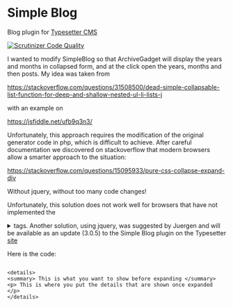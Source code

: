 # Simple Blog
Blog plugin for [Typesetter CMS](https://github.com/Typesetter/Typesetter)

[![Scrutinizer Code Quality](https://scrutinizer-ci.com/g/Typesetter/Simple-Blog/badges/quality-score.png?b=master)](https://scrutinizer-ci.com/g/Typesetter/Simple-Blog/?branch=master)


I wanted to modify SimpleBlog so that ArchiveGadget will display the years and months in collapsed form, and at the click open the years, months and then posts. My idea was taken from

https://stackoverflow.com/questions/31508500/dead-simple-collapsable-list-function-for-deep-and-shallow-nested-ul-li-lists-j

with an example on

https://jsfiddle.net/ufb9q3n3/

Unfortunately, this approach requires the modification of the original generator code in php, which is difficult to achieve.
After careful documentation we discovered on stackoverflow that modern browsers allow a smarter approach to the situation:

https://stackoverflow.com/questions/15095933/pure-css-collapse-expand-div

Without jquery, without too many code changes!

Unfortunately, this solution does not work well for browsers that have not implemented the <details> and <summary> tags.
Another solution, using jquery, was suggested by Juergen and will be available as an update (3.0.5) to the Simple Blog plugin on the Typesetter [site](https://www.typesettercms.com/Plugins/17_Simple_Blog)




Here is the code:


```

<details>
<summary> This is what you want to show before expanding </summary>
<p> This is where you put the details that are shown once expanded </p>
</details>


```
